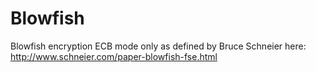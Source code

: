 # Blowfish

Blowfish encryption ECB mode only as defined by Bruce Schneier here: http://www.schneier.com/paper-blowfish-fse.html
